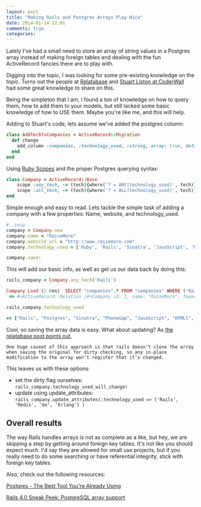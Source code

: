 ```yaml
---
layout: post
title: "Making Rails and Postgres Arrays Play Nice"
date: 2014-01-14 12:01
comments: true
categories: 
---
```


Lately I've had a small need to store an array of string values in a Postgres array instead of making foreign tables and dealing with the fun ActiveRecord fancies there are to play with.

Digging into the topic, I was looking for some pre-existing knowledge on the topic. Turns out the people at [Relatabase](http://blog.relatabase.com/rails-postgres-arrays) and [Stuart Liston at CoderWall](https://coderwall.com/p/sud9ja) had some great knowledge to share on this.

Being the simpleton that I am, I found a ton of knowledge on how to query them, how to add them to your models, but still lacked some basic knowledge of how to USE them. Maybe you're like me, and this will help.

Adding to Stuart's code, lets assume we've added the postgres column:

``` ruby
class AddTechToCompanies < ActiveRecord::Migration
  def change
    add_column :companies, :technology_used, :string, array: true, default: '{}'
  end
end
```

Using [Ruby Scopes](http://guides.rubyonrails.org/active_record_querying.html#scopes) and the proper Postgres querying syntax:

``` ruby
class Company < ActiveRecord::Base
	scope :any_tech, -> (tech){where('? = ANY(technology_used)', tech)}
	scope :all_tech, -> (tech){where('? = ALL(technology_used)', tech)}
end
```

Simple enough and easy to read. Lets tackle the simple task of adding a company with a few properties: Name, website, and technology_used.

``` ruby
#..snip..
company = Company.new
company.name = "RaiseMore"
company.website_url = "http://www.raisemore.com"
company.technology_used = ['Ruby', 'Rails', 'Sinatra', 'JavaScript', 'Redis', 'PhoneGap', 'Sidekiq']

company.save!
```

This will add our basic info, as well as get us our data back by doing this:

``` ruby Interactive Console Output
rails_company = Company.any_tech('Rails')

Company Load (2.6ms)  SELECT "companies".* FROM "companies" WHERE ('Rails' = ANY(technology_used))
 => #<ActiveRecord::Relation [#<Company id: 1, name: "RaiseMore", founded: "2011", website_url: "http://www.raisemore.com", logo_url: "http://res.cloudinary.com/hfjjoialf/image/upload/v1...", description: "We are an event fundraising platform focused on hel...", company_type: "Start up", market: "Charity Fundraising", technology_used: ["Rails", "Postgres", "Sinatra", "PhoneGap", "JavaScript", "HTML5", "Redis"], interns_needed: true, twitter_id: "@raise_more", created_at: "2014-01-13 21:49:39", updated_at: "2014-01-13 21:49:39">]> 

rails_company.technology_used

=> ["Rails", "Postgres", "Sinatra", "PhoneGap", "JavaScript", "HTML5", "Redis"] 

```

Cool, so saving the array data is easy. What about updating? As [the relatabase post points out](http://blog.relatabase.com/rails-postgres-arrays),

`One huge caveat of this approach is that rails doesn’t clone the array when saving the original for dirty checking, so any in-place modification to the array won’t register that it’s changed.`

This leaves us with these options:

* set the dirty flag ourselves: `rails_company.technology_used_will_change!`
* update using update_attributes: `rails_company.update_attributes(:technology_used => ['Rails', 'Redis', 'Go', 'Erlang'] )`

## Overall results

The way Rails handles arrays is not as complete as a like, but hey, we are skipping a step by getting around foreign key tables. It's not like you should expect much. I'd say they are allowed for small use projects, but if you really need to do some searching or have referential integrity, stick with foreign key tables.

Also, check out the following resources:

[Postgres - The Best Tool You're Already Using](http://adamsanderson.github.io/railsconf_2013/?full#1)

[Rails 4.0 Sneak Peek: PostgreSQL array support](http://reefpoints.dockyard.com/ruby/2012/09/18/rails-4-sneak-peek-postgresql-array-support.html)